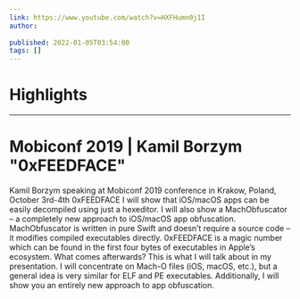 ```yaml
---
link: https://www.youtube.com/watch?v=HXFHumn0j1I
author: 
   
published: 2022-01-05T03:54:00
tags: []
---
```

# Highlights


---
# Mobiconf 2019 | Kamil Borzym "0xFEEDFACE"
Kamil Borzym speaking at Mobiconf 2019 conference in Krakow, Poland, October 3rd-4th 0xFEEDFACE I will show that iOS/macOS apps can be easily decompiled using just a hexeditor. I will also show a MachObfuscator – a completely new approach to iOS/macOS app obfuscation. MachObfuscator is written in pure Swift and doesn’t require a source code – it modifies compiled executables directly. 0xFEEDFACE is a magic number which can be found in the first four bytes of executables in Apple’s ecosystem. What comes afterwards? This is what I will talk about in my presentation. I will concentrate on Mach-O files (iOS, macOS, etc.), but a general idea is very similar for ELF and PE executables. Additionally, I will show you an entirely new approach to app obfuscation.